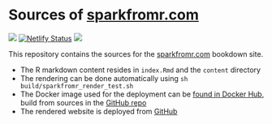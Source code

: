 # Sources of [sparkfromr.com](https://sparkfromr.com)

![](https://github.com/jozefhajnala/sparkfromr/workflows/deploy/badge.svg)
[![Netlify Status](https://api.netlify.com/api/v1/badges/2a53af41-32fa-4148-80c4-6ac3ceb8bbbf/deploy-status)](https://app.netlify.com/sites/suspicious-nobel-df2e83/deploys)
![](https://img.shields.io/github/v/tag/jozefhajnala/sparkfromr.svg?label=release&sort=semver)

This repository contains the sources for the [sparkfromr.com](https://sparkfromr.com) bookdown site. 

- The R markdown content resides in `index.Rmd` and the `content` directory
- The rendering can be done automatically using `sh build/sparkfromr_render_test.sh`
- The Docker image used for the deployment can be [found in Docker Hub](https://hub.docker.com/repository/docker/jozefhajnala/sparkfromr), build from sources in the [GitHub repo](https://github.com/jozefhajnala/sparkfromr_docker)
- The rendered website is deployed from [GitHub](https://github.com/jozefhajnala/sparkfromr_deployed)